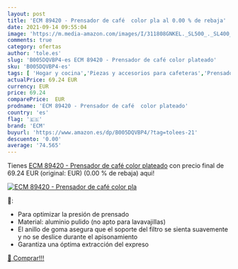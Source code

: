 ```yaml
---
layout: post
title: 'ECM 89420 - Prensador de café  color pla al 0.00 % de rebaja'
date: 2021-09-14 09:55:04
image: 'https://m.media-amazon.com/images/I/311808GNKEL._SL500_._SL400_.jpg'
comments: true
category: ofertas
author: 'tole.es'
slug: 'B005DQVBP4-es ECM 89420 - Prensador de café color plateado'
sku: 'B005DQVBP4-es'
tags: [ 'Hogar y cocina','Piezas y accesorios para cafeteras','Prensadores de café','Utensilios para café y té','café','ecm', ]
actualPrice: 69.24 EUR
currency: EUR
price: 69.24
comparePrice:  EUR
prodname: 'ECM 89420 - Prensador de café  color plateado'
country: 'es'
flag: '🇪🇸'
brand: 'ECM'
buyurl: 'https://www.amazon.es/dp/B005DQVBP4/?tag=tolees-21'
descuento: '0.00'
average: '74.565'
---
```


Tienes [ECM 89420 - Prensador de café  color plateado](https://www.amazon.es/dp/B005DQVBP4/?tag=tolees-21) con precio final de  69.24 EUR (original:  EUR) (0.00 %  de rebaja) aqui!

[![ECM 89420 - Prensador de café  color pla](https://m.media-amazon.com/images/I/311808GNKEL._SL500_._SL400_.jpg)](https://www.amazon.es/dp/B005DQVBP4/?tag=tolees-21)

🔎:

- Para optimizar la presión de prensado
- Material: aluminio pulido (no apto para lavavajillas)
- El anillo de goma asegura que el soporte del filtro se sienta suavemente y no se deslice durante el apisonamiento
- Garantiza una óptima extracción del expreso

[🛒 Comprar!!!](https://www.amazon.es/dp/B005DQVBP4/?tag=tolees-21)
